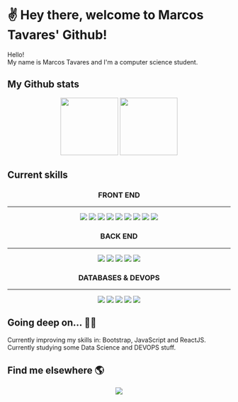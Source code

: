 # ✌️ Hey there, welcome to Marcos Tavares' Github!

<div>
  <p>Hello! <br>My name is Marcos Tavares and I'm a computer science student.</p>
</div>


<h2> My Github stats </h2>
<div align=center>
  <img height="130em" src="https://github-readme-stats.vercel.app/api?username=mjtavrs&count_private=false&show_icons=true&hide_title=true&theme=tokyonight">
  <img height="130em" src="https://github-readme-stats.vercel.app/api/top-langs/?username=mjtavrs&layout=compact&langs_count=6&theme=tokyonight">
</div>

<h2>Current skills</h2>
<h3 align=center> FRONT END </h3>
<hr>
<div align=center>

  <img src="https://img.shields.io/badge/HTML5-E34F26?style=for-the-badge&logo=html5&logoColor=white">
  <img src="https://img.shields.io/badge/CSS3-1572B6?style=for-the-badge&logo=css3&logoColor=white">
  <img src="https://img.shields.io/badge/Sass-CC6699?style=for-the-badge&logo=sass&logoColor=white">
  <img src="https://img.shields.io/badge/Bootstrap-563D7C?style=for-the-badge&logo=bootstrap&logoColor=white">
  <img src="https://img.shields.io/badge/Tailwind_CSS-38B2AC?style=for-the-badge&logo=tailwind-css&logoColor=white">
  <img src="https://img.shields.io/badge/JavaScript-F7DF1E?style=for-the-badge&logo=javascript&logoColor=black">
  <img src="https://img.shields.io/badge/jQuery-0769AD?style=for-the-badge&logo=jquery&logoColor=white">
  <img src="https://img.shields.io/badge/React-20232A?style=for-the-badge&logo=react&logoColor=61DAFB">
  <img src="https://img.shields.io/badge/Angular-DD0031?style=for-the-badge&logo=angular&logoColor=white">

</div>

<h3 align=center> BACK END </h3>
<hr>
<div align=center>
  
  <img src="https://img.shields.io/badge/Node.js-43853D?style=for-the-badge&logo=node.js&logoColor=white">
  <img src="https://img.shields.io/badge/Express.js-404D59?style=for-the-badge">
  <img src="https://img.shields.io/badge/Java-ED8B00?style=for-the-badge&logo=java&logoColor=white">
  <img src="https://img.shields.io/badge/Python-3776AB?style=for-the-badge&logo=python&logoColor=white">
  <img src="https://img.shields.io/badge/R-276DC3?style=for-the-badge&logo=r&logoColor=white">
    
</div>

<h3 align=center> DATABASES & DEVOPS </h3>
<hr>
<div align=center>

  <img src="https://img.shields.io/badge/Amazon_AWS-FF9900?style=for-the-badge&logo=amazonaws&logoColor=white">
  <img src="https://img.shields.io/badge/GIT-E44C30?style=for-the-badge&logo=git&logoColor=white">
  <img src="https://img.shields.io/badge/MongoDB-4EA94B?style=for-the-badge&logo=mongodb&logoColor=white">
  <img src="https://img.shields.io/badge/MySQL-005C84?style=for-the-badge&logo=mysql&logoColor=white">
  <img src="https://img.shields.io/badge/PostgreSQL-316192?style=for-the-badge&logo=postgresql&logoColor=white">
  
</div>

<h2>Going deep on... 👨‍💻</h2>
Currently improving my skills in: Bootstrap, JavaScript and ReactJS. <br>
Currently studying some Data Science and DEVOPS stuff.

<h2>Find me elsewhere 🌎</h2>

<div align=center>
  <a href="https://www.linkedin.com/in/mjtavrs/" target="_blank"><img src="https://img.shields.io/badge/LinkedIn-0077B5?style=for-the-badge&logo=linkedin&logoColor=white"></a>
</div> <br><br>
